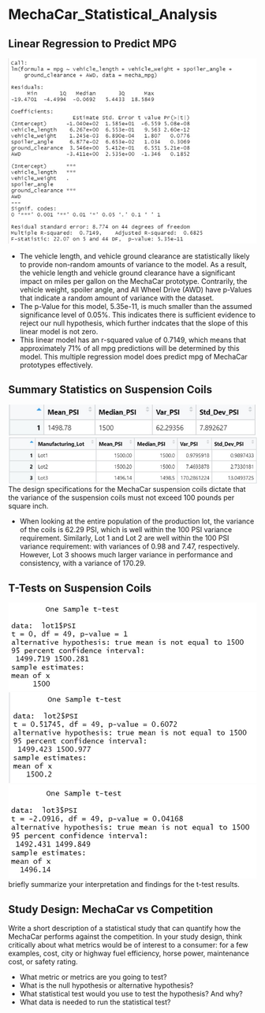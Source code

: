 # MechaCar_Statistical_Analysis
## Linear Regression to Predict MPG
![mecha lm](https://github.com/arelysrsd87/MechaCar_Statistical_Analysis/blob/main/Images/mecha_lm%20output.jpg)
- The vehicle length, and vehicle ground clearance are statistically likely to provide non-random amounts of variance to the model. As a result, the vehicle length and vehicle ground clearance have a significant impact on miles per gallon on the MechaCar prototype. Contrarily, the vehicle weight, spoiler angle, and All Wheel Drive (AWD) have p-Values that indicate a random amount of variance with the dataset.
- The p-Value for this model, 5.35e-11, is much smaller than the assumed significance level of 0.05%. This indicates there is sufficient evidence to reject our null hypothesis, which further indcates that the slope of this linear model is not zero.
- This linear model has an r-squared value of 0.7149, which means that approximately 71% of all mpg predictions will be determined by this model. This multiple regression model does predict mpg of MechaCar prototypes effectively.
## Summary Statistics on Suspension Coils
![total summary](https://github.com/arelysrsd87/MechaCar_Statistical_Analysis/blob/main/Images/total_summary.jpg)
![lot summary](https://github.com/arelysrsd87/MechaCar_Statistical_Analysis/blob/main/Images/lot_summary.jpg)
The design specifications for the MechaCar suspension coils dictate that the variance of the suspension coils must not exceed 100 pounds per square inch. 
- When looking at the entire population of the production lot, the variance of the coils is 62.29 PSI, which is well within the 100 PSI variance requirement. Similarly, Lot 1 and Lot 2 are well within the 100 PSI variance requirement: with variances of 0.98 and 7.47, respectively. However, Lot 3 shoows much larger variance in performance and consistency, with a variance of 170.29. 
## T-Tests on Suspension Coils
![lot 1](https://github.com/arelysrsd87/MechaCar_Statistical_Analysis/blob/main/Images/lot_1_t_test.jpg)
![lot 2](https://github.com/arelysrsd87/MechaCar_Statistical_Analysis/blob/main/Images/lot_2_t_test.jpg)
![lot 3](https://github.com/arelysrsd87/MechaCar_Statistical_Analysis/blob/main/Images/lot_3_t_test.jpg)
briefly summarize your interpretation and findings for the t-test results.
## Study Design: MechaCar vs Competition
Write a short description of a statistical study that can quantify how the MechaCar performs against the competition. In your study design, think critically about what metrics would be of interest to a consumer: for a few examples, cost, city or highway fuel efficiency, horse power, maintenance cost, or safety rating.
- What metric or metrics are you going to test?
- What is the null hypothesis or alternative hypothesis?
- What statistical test would you use to test the hypothesis? And why?
- What data is needed to run the statistical test?